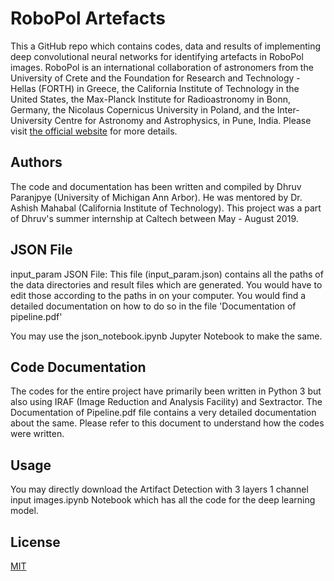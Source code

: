 # RoboPol Artefacts

This a GitHub repo which contains codes, data and results of implementing deep convolutional neural networks for identifying artefacts in RoboPol images. RoboPol is an international collaboration of astronomers from the University of Crete and the Foundation for Research and Technology - Hellas (FORTH) in Greece, the California Institute of Technology in the United States, the Max-Planck Institute for Radioastronomy in Bonn, Germany, the Nicolaus Copernicus University in Poland, and the Inter-University Centre for Astronomy and Astrophysics, in Pune, India. Please visit [the official website](https://www.robopol.org) for more details.

## Authors
The code and documentation has been written and compiled by Dhruv Paranjpye (University of Michigan Ann Arbor). He was mentored by Dr. Ashish Mahabal (California Institute of Technology). This project was a part of Dhruv's summer internship at Caltech between May - August 2019. 

## JSON File

input_param JSON File:
This file (input_param.json) contains all the paths of the data directories and result files which are generated. You would have to edit those according to the paths in on your computer. You would find a detailed documentation on how to do so in the file 'Documentation of pipeline.pdf'

You may use the json_notebook.ipynb Jupyter Notebook to make the same. 

## Code Documentation
The codes for the entire project have primarily been written in Python 3 but also using IRAF (Image Reduction and Analysis Facility) and Sextractor. The Documentation of Pipeline.pdf file contains a very detailed documentation about the same. Please refer to this document to understand how the codes were written. 


## Usage
You may directly download the Artifact Detection with 3 layers 1 channel input images.ipynb Notebook which has all the code for the deep learning model.


## License
[MIT](https://choosealicense.com/licenses/mit/)
